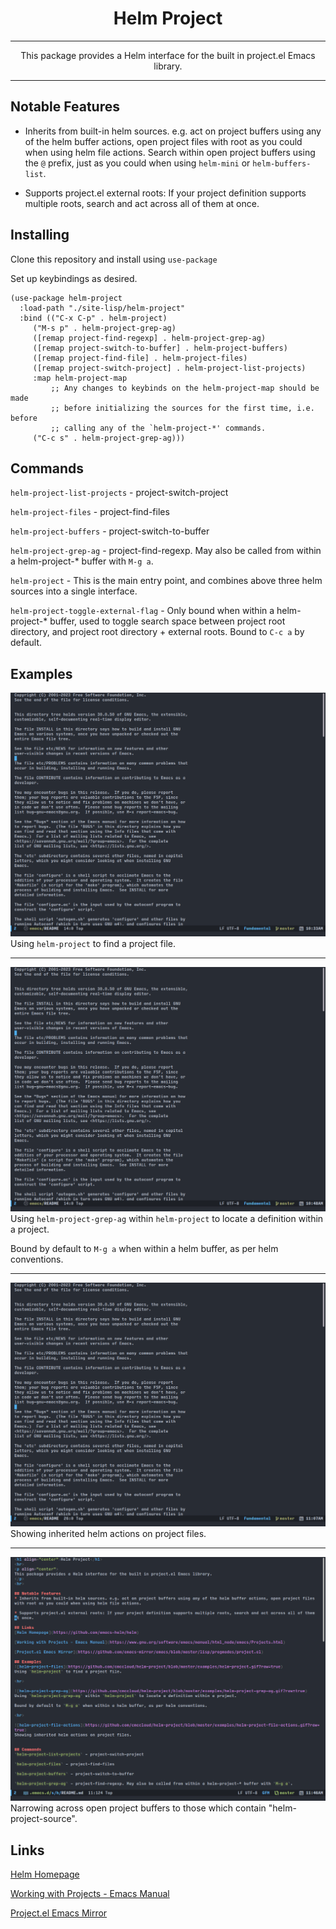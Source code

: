 <h1 align="center">Helm Project</h1>
<hr>
<p align="center">
This package provides a Helm interface for the built in project.el Emacs library.
</p>
<hr>

## Notable Features
* Inherits from built-in helm sources. e.g. act on project buffers using any of the helm buffer actions, open project files with root as you could when using helm file actions. Search within open project buffers using the `@` prefix, just as you could when using `helm-mini` or `helm-buffers-list`.

* Supports project.el external roots: If your project definition supports multiple roots, search and act across all of them at once.

## Installing
Clone this repository and install using `use-package`

Set up keybindings as desired.

``` emacs-lisp
(use-package helm-project
  :load-path "./site-lisp/helm-project"
  :bind (("C-x C-p" . helm-project)
	 ("M-s p" . helm-project-grep-ag)
	 ([remap project-find-regexp] . helm-project-grep-ag)
	 ([remap project-switch-to-buffer] . helm-project-buffers)
	 ([remap project-find-file] . helm-project-files)
	 ([remap project-switch-project] . helm-project-list-projects)
	 :map helm-project-map
         ;; Any changes to keybinds on the helm-project-map should be made
         ;; before initializing the sources for the first time, i.e. before
         ;; calling any of the `helm-project-*' commands.
	 ("C-c s" . helm-project-grep-ag)))
```

## Commands
`helm-project-list-projects` - project-switch-project

`helm-project-files` - project-find-files

`helm-project-buffers` - project-switch-to-buffer

`helm-project-grep-ag` - project-find-regexp. May also be called from within a helm-project-* buffer with `M-g a`.

`helm-project` - This is the main entry point, and combines above three helm sources into a single interface.

`helm-project-toggle-external-flag` - Only bound when within a helm-project-* buffer, used to toggle search space between project root directory, and project root directory + external roots. Bound to `C-c a` by default.

## Examples
![helm-project-files](https://github.com/cmccloud/helm-project/blob/master/examples/helm-project.gif?raw=true)
Using `helm-project` to find a project file.

<hr>

![helm-project-grep-ag](https://github.com/cmccloud/helm-project/blob/master/examples/helm-project-grep-ag.gif?raw=true)
Using `helm-project-grep-ag` within `helm-project` to locate a definition within a project.

Bound by default to `M-g a` when within a helm buffer, as per helm conventions.

<hr>

![helm-project-file-actions](https://github.com/cmccloud/helm-project/blob/master/examples/helm-project-file-actions.gif?raw=true)
Showing inherited helm actions on project files.

<hr>

![helm-project-search-in-buffer](https://github.com/cmccloud/helm-project/blob/master/examples/helm-project-search-in-buffer.gif?raw=true)
Narrowing across open project buffers to those which contain "helm-project-source".

## Links
[Helm Homepage](https://github.com/emacs-helm/helm)

[Working with Projects - Emacs Manual](https://www.gnu.org/software/emacs/manual/html_node/emacs/Projects.html)

[Project.el Emacs Mirror](https://github.com/emacs-mirror/emacs/blob/master/lisp/progmodes/project.el)


